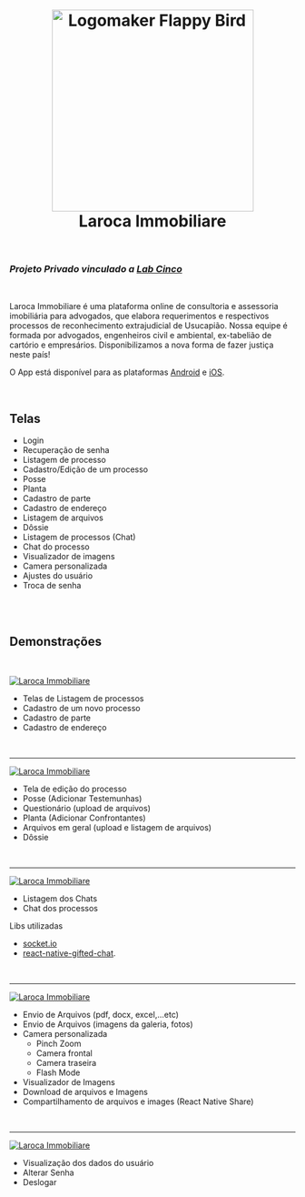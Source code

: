 <h1 align="center">
  <div>
    <img src="./assets/laroca-logomaker.png" alt="Logomaker Flappy Bird"  width="355" height="355">
  </div>
  <strong>
    Laroca Immobiliare
  </strong>
<br>
<br>

</h1>

### *Projeto Privado vinculado a [Lab Cinco](https://labcinco.com/)*

<br>

<p>
Laroca Immobiliare é uma plataforma online de consultoria e assessoria imobiliária para advogados, que elabora requerimentos e respectivos processos de reconhecimento extrajudicial de Usucapião. Nossa equipe é formada por advogados, engenheiros civil e ambiental, ex-tabelião de cartório e empresários. Disponibilizamos a nova forma de fazer justiça neste país!

O App está disponível para as plataformas [Android](https://play.google.com/store/apps/details?id=br.com.labcinco.larocaimmobiliare) e [iOS](https://apps.apple.com/br/app/laroca-immobiliare/id1564787117).
</p>

<br>

## Telas

- Login
- Recuperação de senha
- Listagem de processo
- Cadastro/Edição de um processo
- Posse
- Planta
- Cadastro de parte
- Cadastro de endereço
- Listagem de arquivos
- Dôssie
- Listagem de processos (Chat)
- Chat do processo
- Visualizador de imagens
- Camera personalizada
- Ajustes do usuário
- Troca de senha

<br>
<br>

## Demonstrações

<br>

<!-- > Link:  <https://vimeo.com/575569388> -->
[![Laroca Immobiliare](assets/laroca-thumb-01.png)](https://vimeo.com/575569388)

- Telas de Listagem de processos
- Cadastro de um novo processo
- Cadastro de parte
- Cadastro de endereço

<br>

___
[![Laroca Immobiliare](assets/laroca-thumb-02.png)](https://vimeo.com/575572117)

- Tela de edição do processo
- Posse (Adicionar Testemunhas)
- Questionário (upload de arquivos)
- Planta (Adicionar Confrontantes)
- Arquivos em geral (upload e listagem de arquivos)
- Dôssie

<br>

___
[![Laroca Immobiliare](assets/laroca-thumb-03.png)](https://vimeo.com/575943069)

- Listagem dos Chats
- Chat dos processos

Libs utilizadas

- [socket.io](https://socket.io/)
- [react-native-gifted-chat](https://github.com/FaridSafi/react-native-gifted-chat).

<br>

___
[![Laroca Immobiliare](assets/laroca-thumb-04.png)](https://vimeo.com/575952361)

- Envio de Arquivos (pdf, docx, excel,...etc)
- Envio de Arquivos (imagens da galeria, fotos)
- Camera personalizada
  - Pinch Zoom
  - Camera frontal
  - Camera traseira
  - Flash Mode
- Visualizador de Imagens
- Download de arquivos e Imagens
- Compartilhamento de arquivos e images (React Native Share)

<br>

___
[![Laroca Immobiliare](assets/laroca-thumb-05.png)](https://vimeo.com/575952361)

- Visualização dos dados do usuário
- Alterar Senha
- Deslogar

<br>
